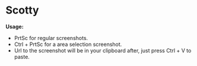 Scotty
======
<b>Usage:</b><br/>
<ul>
  <li>PrtSc for regular screenshots.</li>
  <li>Ctrl + PrtSc for a area selection screenshot.</li>
  <li>Url to the screenshot will be in your clipboard after, just press Ctrl + V to paste.</li>
</ul>
